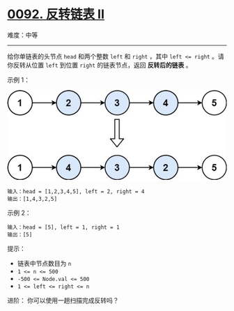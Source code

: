 # [0092. 反转链表 II](https://leetcode-cn.com/problems/reverse-linked-list-ii)

难度：中等

---

给你单链表的头节点 `head` 和两个整数 `left` 和 `right` ，其中 `left <= right` 。请你反转从位置 `left` 到位置 `right` 的链表节点，返回 **反转后的链表** 。
 

示例 1：

![示例 1](images/rev2ex2.jpg)

```
输入：head = [1,2,3,4,5], left = 2, right = 4
输出：[1,4,3,2,5]
```

示例 2：

```
输入：head = [5], left = 1, right = 1
输出：[5]
```

提示：

- 链表中节点数目为 `n`
- `1 <= n <= 500`
- `-500 <= Node.val <= 500`
- `1 <= left <= right <= n`
 

进阶： 你可以使用一趟扫描完成反转吗？
